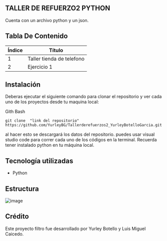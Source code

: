 ## TALLER DE REFUERZO2 PYTHON

Cuenta con un archivo python y un json.

## Tabla De Contenido
| Índice | Título |
|--|------|
| 1 | Taller tienda de telefono| 
| 2 | Ejercicio 1|


## Instalación

Deberas ejecutar el siguiente comando para clonar el repositorio y ver cada uno de los proyectos  desde tu maquina local:
 
Gith Bash

~~~ 
git clone  "link del repositorio" https://github.com/YurleyBG/Tallerderefuerzos2_YurleyBotelloGarcia.git
~~~
al hacer esto se descargará  los datos del repositorio. puedes usar visual studio code para correr cada uno de los códigos en la terminal.
Recuerda tener instalado python en tu máquina local.

 ## Tecnología utilizadas

+ Python

## Estructura 
![image](https://github.com/user-attachments/assets/1cc46a75-c567-4ed0-8984-7374035c1d40)


## Crédito 
Este  proyecto filtro fue desarrollado por Yurley Botello y Luis Miguel Caicedo.
